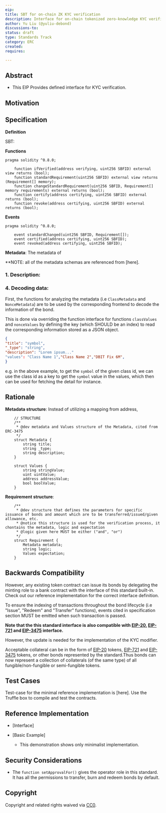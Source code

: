 ```yaml
---
eip: 
title: SBT for on-chain ZK KYC verification
description: Interface for on-chain tokenized zero-knowledge KYC verification 
author: Yu Liu (@yuliu-debond)
discussions-to:
status: draft
type: Standards Track
category: ERC
created: 
requires: 

---
```


## Abstract

- This EIP Provides defined interface for KYC verification.


## Motivation



## Specification

**Definition**

SBT:

**Functions**

```solidity
pragma solidity ^0.8.0;

    function ifVerified(address verifying, uint256 SBFID) external view returns (bool);
    function standardRequirement(uint256 SBFID) external view returns (Requirement[] memory);
    function changeStandardRequirement(uint256 SBFID, Requirement[] memory requirements) external returns (bool);
    function certify(address certifying, uint256 SBFID) external returns (bool);
    function revoke(address certifying, uint256 SBFID) external returns (bool);
```

**Events**

```solidity
pragma solidity ^0.8.0;

    event standardChanged(uint256 SBFID, Requirement[]);   
    event certified(address certifying, uint256 SBFID);
    event revoked(address certifying, uint256 SBFID);
```

**Metadata**:
The metadata of 

**NOTE: all of the metadata schemas are referenced from [here].

### 1. Description:





### 4. Decoding data:

First, the functions for analyzing the metadata (i.e `ClassMetadata` and `NonceMetadata`) are to be used by the corresponding frontend to decode the information of the bond.

This is done via overriding the function interface for functions `classValues` and `nonceValues` by defining the key (which SHOULD be an index) to read the corresponding information stored as a JSON object.

```JSON
{
"title": "symbol",
"_type": "string",
"description": "Lorem ipsum..."
"values": "Class Name 1","Class Name 2","DBIT Fix 6M",
}
```

e.g. in the above example, to get the `symbol` of the given class id, we can use the class id as a key to get the `symbol` value in the values, which then can be used for fetching the detail for instance.

## Rationale

**Metadata structure**: Instead of utilizing a mapping from address, 

```solidity
    // STRUCTURE 
    /**
     * @dev metadata and Values structure of the Metadata, cited from ERC-3475
     */
    struct Metadata {
        string title;
        string _type;
        string description;
    }

```

```solidity
    struct Values { 
        string stringValue;
        uint uintValue;
        address addressValue;
        bool boolValue;
    }
```

**Requirement structure**: 

```solidity
    /**
     * @dev structure that defines the parameters for specific issuance of bonds and amount which are to be transferred/issued/given allowance, etc.
     * @notice this structure is used for the verification process, it chontains the metadata, logic and expectation
     * @logic given here MUST be either ("and", "or")
     */
    struct Requirement {
        Metadata metadata;
        string logic;
        Values expectation;
    }
```



## Backwards Compatibility

However, any existing token contract can issue its bonds by delegating the minting role to a bank contract with the interface of this standard built-in. Check out our reference implementation for the correct interface definition.

To ensure the indexing of transactions throughout the bond lifecycle (i.e  "Issue", "Redeem" and "Transfer" functions), events cited in specification section  MUST be emitted when such transaction is passed.

**Note that the this standard interface is also compatible with [EIP-20](./eip-20.md), [EIP-721](./eip-721.md) and [EIP-3475](./eip-3475.md) interface.**

However, the update is needed for the implementation of the KYC modifier.

Acceptable collateral can be in the form of [EIP-20](./eip-20.md) tokens, [EIP-721](./eip-721.md) and  [EIP-3475](./eip-3475.md)  tokens, or other bonds represented by the standard.Thus bonds can now represent a collection of collaterals (of the same type) of all fungible/non-fungible or semi-fungible tokens.

## Test Cases



Test-case for the minimal reference implementation is [here]. Use the Truffle box to compile and test the contracts.

## Reference Implementation

- [Interface]


- [Basic Example]
  - This demonstration shows only minimalist implementation.

## Security Considerations

- The `function setApprovalFor()` gives the operator role in this standard. It has all the permissions to transfer, burn and redeem bonds by default.

## Copyright

Copyright and related rights waived via [CC0](../LICENSE.md).

